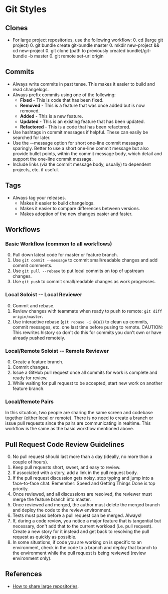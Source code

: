 # Git Styles

## Clones

* For large project repositories, use the following workflow:
    0. cd (large git project)
    0. git bundle create git-bundle master
    0. mkdir new-project && cd new-project
    0. git clone (path to previously created bundle)/git-bundle -b master
    0. git remote set-url origin

## Commits

* Always write commits in past tense. This makes it easier to build and read changelogs.
* Always prefix commits using one of the following:
    * **Fixed** - This is code that has been fixed.
    * **Removed** - This is a feature that was once added but is now removed.
    * **Added** - This is a new feature.
    * **Updated** - This is an existing feature that has been updated.
    * **Refactored** - This is a code that has been refactored.
* Use hashtags in commit messages if helpful. These can easily be searched for later.
* Use the --message option for short one-line commit messages sparingly. Better to use a short one-line commit message
  but also provide bullet points, within the commit message body, which detail and support the one-line commit message.
* Include links (via the commit message body, usually) to dependent projects, etc. if useful.

## Tags

* Always tag your releases.
    * Makes it easier to build changelogs.
    * Makes it easier to compare differences between versions.
    * Makes adoption of the new changes easier and faster.

## Workflows

### Basic Workflow (common to all workflows)

0. Pull down latest code for master or feature branch.
0. Use `git commit --message` to commit small/readable changes and add commit comments.
0. Use `git pull --rebase` to put local commits on top of upstream changes.
0. Use `git push` to commit small/readable changes as work progresses.

### Local Soloist -- Local Reviewer

0. Commit and rebase.
0. Review changes with teammate when ready to push to remote: `git diff origin/master`.
0. Use interactive rebase (`git rebase -i @{u}`) to clean up commits, commit messages, etc. one last time before
   pusing to remote. CAUTION: This rewrites history so don't do this for commits you don't own or have already pushed
   remotely.

### Local/Remote Soloist -- Remote Reviewer

0. Create a feature branch.
0. Commit changes.
0. Issue a GitHub pull request once all commits for work is complete and ready for review.
0. While waiting for pull request to be accepted, start new work on another feature branch.

### Local/Remote Pairs

In this situation, two people are sharing the same screen and codebase together (either local or remote). There is no
need to create a branch or issue pull requests since the pairs are communicating in realtime. This workflow is the same
as the basic workflow mentioned above.

## Pull Request Code Review Guidelines

0. No pull request should last more than a day (ideally, no more than a couple of hours).
0. Keep pull requests short, sweet, and easy to review.
0. If associated with a story, add a link in the pull request body.
0. If the pull request discussion gets noisy, stop typing and jump into a face-to-face chat. Remember: Speed and Getting
   Things Done is top priority.
0. Once reviewed, and all discussions are resolved, the reviewer must merge the feature branch into master.
0. Once reviewed and merged, the author must delete the merged branch and deploy the code to the review environment.
0. Tests must pass before a pull request can be merged. Always!
0. If, during a code review, you notice a major feature that is tangential but necessary, don't add that to the current
   workload (i.e. pull request). Create a new story for it instead and get back to resolving the pull request as
   quickly as possible.
0. In some situations, if code you are working on is specific to an environment, check in the code to a branch
   and deploy that branch to the environment while the pull request is being reviewed (review environment only).

## References

* [How to share large repositories](http://blog.plataformatec.com.br/2013/12/sharing-large-repositories-with-your-team).
